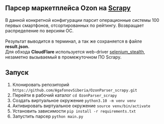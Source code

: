 
## Парсер маркетплейса Ozon на <a href="https://scrapy.org/">Scrapy</a>
В данной конкретной конфигурации парсит операционные системы 100 первых смартфонов, отсортированных по рейтингу. Возвращает распределение по версиям ОС.<br><br>
Результат выводится в терминал, а так же сохраняется в файле **result.json.**<br>
Для обхода **CloudFlare** используется web-driver <a href="https://pypi.org/project/selenium-stealth/">selenium_stealth</a>, незаметно вызываемый в промежуточном ПО Scrapy.


## Запуск
<ol>
  <li>Клонировать репозиторий <code>https://github.com/AgafonovSiberia/OzonParser_scrapy.git</code>
  <li>Перейти в рабочий каталог <code>cd OzonParser_scrapy</code>
  <li>Создать виртуальное окружение <code>python3.10 -m venv venv</code>
  <li>Активировать виртуальное окружение <code>source venv/bin/activate</code>
  <li>Установить зависимости <code>pip install -r requirements.txt</code>
  <li>Запустить парсер <code>python main.py</code>
</ol>


